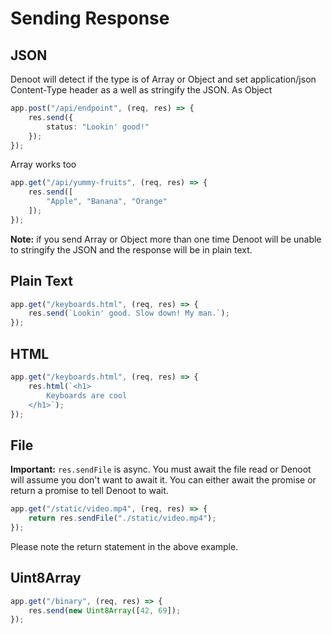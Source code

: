 # Sending Response
## JSON
Denoot will detect if the type is of Array or Object and set application/json Content-Type header as a well as stringify the JSON.
As Object
```ts
app.post("/api/endpoint", (req, res) => {
    res.send({
        status: "Lookin' good!"
    });
});
```
Array works too
```ts
app.get("/api/yummy-fruits", (req, res) => {
    res.send([
        "Apple", "Banana", "Orange"
    ]);
});
```
__Note:__ if you send Array or Object more than one time Denoot will be unable to stringify the JSON and the response will be in plain text.

## Plain Text
```ts
app.get("/keyboards.html", (req, res) => {
    res.send(`Lookin' good. Slow down! My man.`);
});
```
## HTML
```ts
app.get("/keyboards.html", (req, res) => {
    res.html(`<h1>
        Keyboards are cool
    </h1>`);
});
```

## File

**Important:** `res.sendFile` is async. You must await the file read or Denoot will assume you don't want to await it. You can either await the promise or return a promise to tell Denoot to wait.
```ts
app.get("/static/video.mp4", (req, res) => {
    return res.sendFile("./static/video.mp4");
});
```
Please note the return statement in the above example.


## Uint8Array
```ts
app.get("/binary", (req, res) => {
    res.send(new Uint8Array([42, 69]);
});
```